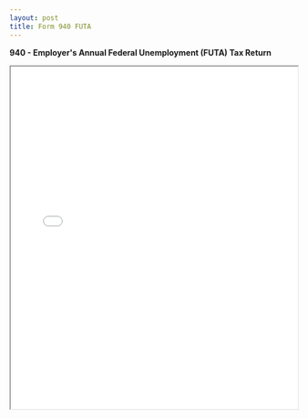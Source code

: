 ```yaml
---
layout: post
title: Form 940 FUTA
---
```


**940 - Employer's Annual Federal Unemployment (FUTA) Tax Return**


<div class="pdf-container">
    <iframe src="/mc-bk/assets/misc/IRS-FUTA-form-940.pdf#zoom=FitH"
    height="600" width="100%" allowFullScreen="true">
    </iframe>
</div>
